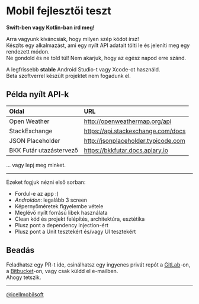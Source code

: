 # Mobil fejlesztői teszt

**Swift-ben vagy Kotlin-ban írd meg!**

Arra vagyunk kíváncsiak, hogy milyen szép kódot írsz!  
Készíts egy alkalmazást, ami egy nyílt API adatait tölti le és jeleníti meg egy rendezett módon.  
Ne gondold és ne told túl! Nem akarjuk, hogy az egész napod erre szánd.

A legfrissebb **stable** Android Studio-t vagy Xcode-ot használd.   
Beta szoftverrel készült projektet nem fogadunk el.

## Példa nyílt API-k

| Oldal | URL |
| :- | :- |
| Open Weather | http://openweathermap.org/api |
| StackExchange | https://api.stackexchange.com/docs |
| JSON Placeholder | http://jsonplaceholder.typicode.com |
| BKK Futár utazástervező | https://bkkfutar.docs.apiary.io |

... vagy lepj meg minket. 

---

Ezeket fogjuk nézni első sorban:
* Fordul-e az app :)
* _Androidon_: legalább 3 screen
* Képernyőméretek figyelembe vétele
* Meglévő nyílt forrású libek használata
* Clean kód és projekt felépítés, architektúra, esztétika
* Plusz pont a dependency injection-ért
* Plusz pont a Unit tesztekért és/vagy UI tesztekért

## Beadás

Feladhatsz egy PR-t ide, csinálhatsz egy ingyenes privát repót a [GitLab](https://www.gitlab.com)-on, a [Bitbucket](https://bitbucket.org)-on, vagy csak küldd el e-mailben.  
Ahogy tetszik.

---

[@icellmobilsoft](https://github.com/icellmobilsoft)
